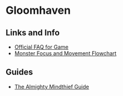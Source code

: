 # Gloomhaven

## Links and Info

- [Official FAQ for Game](https://boardgamegeek.com/thread/1897763/official-faq-game-revs-1-and-2-no-rules-questions)
- [Monster Focus and Movement Flowchart](https://boardgamegeek.com/thread/1745116/monster-focus-and-movement-flowchart)

## Guides

- [The Almighty Mindthief Guide](https://gloomhavenshop.com/strategy/the-almighty-mindthief-guide/)
